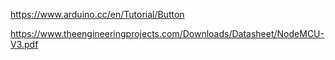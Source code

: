 https://www.arduino.cc/en/Tutorial/Button

https://www.theengineeringprojects.com/Downloads/Datasheet/NodeMCU-V3.pdf